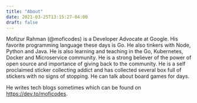 ```yaml
---
title: "About"
date: 2021-03-25T13:15:27-04:00
draft: false
---
```


Mofizur Rahman (@moficodes) is a Developer Advocate at Google. His favorite programming language these days is Go. He also tinkers with Node, Python and Java. He is also learning and teaching in the Go, Kubernetes, Docker and Microservice community. He is a strong believer of the power of open source and importance of giving back to the community. He is a self proclaimed sticker collecting addict and has collected several box full of stickers with no signs of stopping. He can talk about board games for days.

He writes tech blogs sometimes which can be found on https://dev.to/moficodes.
